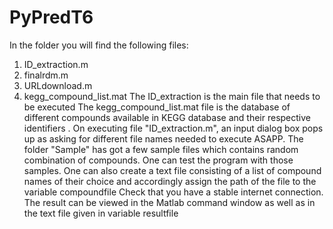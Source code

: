 # PyPredT6
In the folder you will find the following files:
1. ID_extraction.m
2. finalrdm.m
3. URLdownload.m
4. kegg_compound_list.mat
The ID_extraction is the main file that needs to be executed
The kegg_compound_list.mat file is the database of different compounds available in KEGG database and their respective identifiers .
On executing file "ID_extraction.m", an input dialog box pops up as asking for different file names needed to execute ASAPP.
The folder "Sample" has got a few sample files which contains random combination of compounds. One can test the program with those samples. One can also create a text file consisting of a list of compound names of their choice and accordingly assign the path of the file to the variable compoundfile
Check that you have a stable internet connection.
The result can be viewed in the Matlab command window as well as in the text file given in variable resultfile
